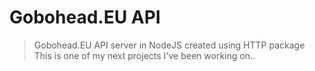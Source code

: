 # Gobohead.EU API
>Gobohead.EU API server in NodeJS created using HTTP package This is one of my next projects I've been working on..
